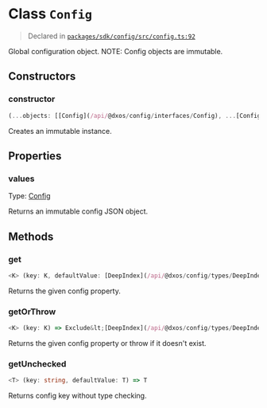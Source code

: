 # Class `Config`
> Declared in [`packages/sdk/config/src/config.ts:92`](https://github.com/dxos/protocols/blob/main/packages/sdk/config/src/config.ts#L92)


Global configuration object.
NOTE: Config objects are immutable.

## Constructors
### constructor
```ts
(...objects: [[Config](/api/@dxos/config/interfaces/Config), ...[Config](/api/@dxos/config/interfaces/Config)[]]) => [Config](/api/@dxos/config/classes/Config)
```
Creates an immutable instance.

## Properties
### values
Type: [Config](/api/@dxos/config/interfaces/Config)

Returns an immutable config JSON object.

## Methods
### get
```ts
<K> (key: K, defaultValue: [DeepIndex](/api/@dxos/config/types/DeepIndex)&lt;[Config](/api/@dxos/config/interfaces/Config), [ParseKey](/api/@dxos/config/types/ParseKey)&lt;K&gt;, undefined&gt;) => [DeepIndex](/api/@dxos/config/types/DeepIndex)&lt;[Config](/api/@dxos/config/interfaces/Config), [ParseKey](/api/@dxos/config/types/ParseKey)&lt;K&gt;, undefined&gt;
```
Returns the given config property.
### getOrThrow
```ts
<K> (key: K) => Exclude&lt;[DeepIndex](/api/@dxos/config/types/DeepIndex)&lt;[Config](/api/@dxos/config/interfaces/Config), [ParseKey](/api/@dxos/config/types/ParseKey)&lt;K&gt;, undefined&gt;, undefined&gt;
```
Returns the given config property or throw if it doesn't exist.
### getUnchecked
```ts
<T> (key: string, defaultValue: T) => T
```
Returns config key without type checking.